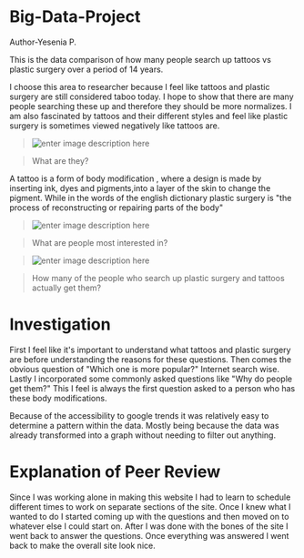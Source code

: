 # Big-Data-Project
Author-Yesenia P.

This is the data comparison of how many people search up tattoos vs plastic surgery over a period of 14 years. 

I choose this area to researcher because I feel like tattoos and plastic surgery are still considered taboo today. I hope to show that there are many people searching these up and therefore they should be more normalizes. I am also fascinated by tattoos and their different styles and feel like plastic surgery is sometimes viewed negatively like tattoos are. 


> ![enter image description here](https://lh3.googleusercontent.com/7LOEeTEcX3HmgrtDivIV4LjZuV4ronAK6f26QbH7hR0JEbJEXN0NfFz-CoRCVE4X3U6wa0HcRbg "Tattoo")

> What are they?

A tattoo is a form of body modification , where a design is made by inserting ink, dyes and pigments,into a layer of the skin to change the pigment. While in the words of the english dictionary plastic surgery is "the process of reconstructing or repairing parts of the body"


> ![enter image description here](https://lh3.googleusercontent.com/AOa4rET_2ndVs2UkiOYO4z2MwfDYVAlYU57HKeMEd5Vb4_HwcYzgNZdhaKDW3uqGPr_5UGiSKcI "Graph")

> What are people most interested in?

> ![enter image description here](https://lh3.googleusercontent.com/rSfmHDC7-2ExnuAAPQ1xZ-Z1tW0k0jLMJDK-ugA0Ir8DsxR3J72klayoEgpdFIUtOb2Rd3NcCaA "2016Graph")

> How many of the people who search up plastic surgery and tattoos actually get them?


# Investigation

First I feel like it's important to understand what tattoos and plastic surgery are before understanding the reasons for these questions. Then comes the obvious question of "Which one is more popular?" Internet search wise. Lastly I incorporated some commonly asked questions like "Why do people get them?" This I feel is always the first question asked to a person who has these body modifications.


Because of the accessibility to google trends it was relatively easy to determine a pattern within the data. Mostly being because the data was already transformed into a graph without needing to filter out anything. 


# Explanation of Peer Review

Since I was working alone in making this website I had to learn to schedule different times to work on separate sections of the site. Once I knew what I wanted to do I started coming up with the questions and then moved on to whatever else I could start on. After I was done with the bones of the site I went back to answer the questions. Once everything was answered I went back to make the overall site look nice.
